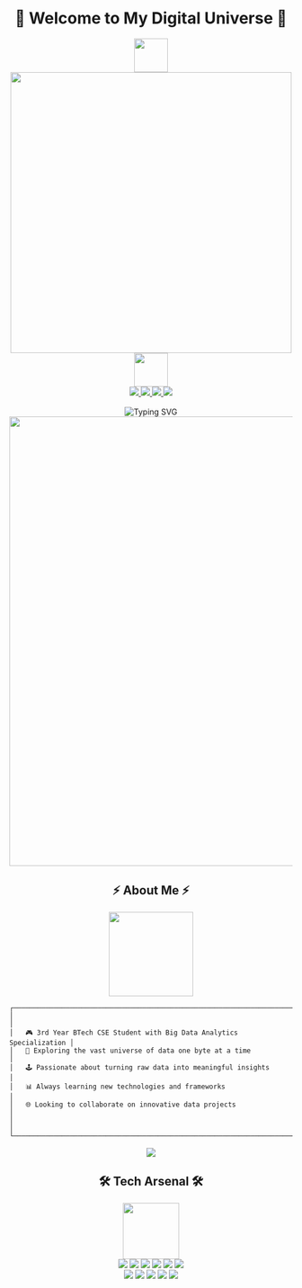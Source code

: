 
# <div align="center">👾 Welcome to My Digital Universe 👾</div>

<div align="center">
  <img src="https://raw.githubusercontent.com/Tarikul-Islam-Anik/Animated-Fluent-Emojis/master/Emojis/Symbols/Dizzy.png" width="60" height="60" />
  <img src="https://gifdb.com/images/high/pixel-art-cyber-city-hacker-rkqgt353jr3fdups.gif" width="500" />
  <img src="https://raw.githubusercontent.com/Tarikul-Islam-Anik/Animated-Fluent-Emojis/master/Emojis/Symbols/Dizzy.png" width="60" height="60" />
</div>

<div align="center">
  <a href="mailto:ak4895@srmist.edu.in">
    <img src="https://img.shields.io/badge/Email-ff00ff?style=for-the-badge&logo=gmail&logoColor=white" />
  </a>
  <a href="https://www.linkedin.com/in/aayush-kumar-439302254">
    <img src="https://img.shields.io/badge/LinkedIn-00b3ff?style=for-the-badge&logo=linkedin&logoColor=white" />
  </a>
  <a href="https://www.instagram.com/singh_aayush_19">
    <img src="https://img.shields.io/badge/Instagram-00ffff?style=for-the-badge&logo=instagram&logoColor=black" />
  </a>
  <a href="https://github.com/ak4895">
    <img src="https://img.shields.io/badge/GitHub-ff00aa?style=for-the-badge&logo=github&logoColor=white" />
  </a>
</div>

<br>

<div align="center">
  <img src="https://readme-typing-svg.demolab.com?font=Press+Start+2P&size=20&duration=2000&pause=500&color=FF00FF&center=true&vCenter=true&multiline=true&repeat=false&random=false&width=720&height=100&lines=BTech+CSE+Student;Big+Data+Analytics+Specialist;Future+Data+Scientist" alt="Typing SVG" />
</div>

<div align="center">
  <img src="https://i.imgur.com/4M7IWwP.gif" width="800">
</div>

## <div align="center">⚡ About Me ⚡</div>

<div align="center">
  <img src="https://raw.githubusercontent.com/gist/Dyzean/49a718f295605a81cacd6fc3b47cbf94/raw/bd4dd85cc1b281f4a1ee9e11c5c11f1ca36be5bc/nerd-computer.gif" width="150" />
</div>

```ascii
┌───────────────────────────────────────────────────────────────────────┐
│                                                                       │
│   🎮 3rd Year BTech CSE Student with Big Data Analytics Specialization │
│   🔮 Exploring the vast universe of data one byte at a time            │
│   🕹️ Passionate about turning raw data into meaningful insights        │
│   📊 Always learning new technologies and frameworks                   │
│   🌐 Looking to collaborate on innovative data projects                │
│                                                                       │
└───────────────────────────────────────────────────────────────────────┘
```

<div align="center">
  <img src="https://raw.githubusercontent.com/trinib/trinib/main/.images/marquee.svg">
</div>

## <div align="center">🛠️ Tech Arsenal 🛠️</div>

<div align="center">
  <img src="https://media0.giphy.com/media/coxQHKASG60HrHtvkt/giphy.gif" width="100" />
</div>

<div align="center">
  <img src="https://img.shields.io/badge/Python-ff00ff?style=for-the-badge&logo=python&logoColor=white" />
  <img src="https://img.shields.io/badge/R-00ffff?style=for-the-badge&logo=r&logoColor=black" />
  <img src="https://img.shields.io/badge/Java-00b3ff?style=for-the-badge&logo=java&logoColor=white" />
  <img src="https://img.shields.io/badge/C++-ff00aa?style=for-the-badge&logo=c%2B%2B&logoColor=white" />
  <img src="https://img.shields.io/badge/SQL-ff00ff?style=for-the-badge&logo=mysql&logoColor=white" />
  <img src="https://img.shields.io/badge/MongoDB-00ffff?style=for-the-badge&logo=mongodb&logoColor=black" />
</div>

<div align="center">
  <img src="https://img.shields.io/badge/Hadoop-00b3ff?style=for-the-badge&logo=apache-hadoop&logoColor=white" />
  <img src="https://img.shields.io/badge/Spark-ff00aa?style=for-the-badge&logo=apache-spark&logoColor=white" />
  <img src="https://img.shields.io/badge/Tableau-ff00ff?style=for-the-badge&logo=tableau&logoColor=white" />
  <img src="https://img.shields.io/badge/Power_BI-00ffff?style=for-the-badge&logo=powerbi&logoColor=black" />
  <img src="https://img.shields.io/badge/TensorFlow-00b3ff?style=for-the-badge&logo=tensorflow&logoColor=white" />
</div>

